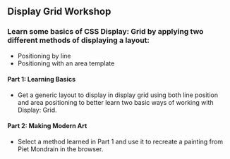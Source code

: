 ## Display Grid Workshop

### Learn some basics of CSS Display: Grid by applying two different methods of displaying a layout:

- Positioning by line
- Positioning with an area template

#### Part 1: Learning Basics

- Get a generic layout to display in display grid using both line position and area positioning to better learn two basic ways of working with Display: Grid.

#### Part 2: Making Modern Art

- Select a method learned in Part 1 and use it to recreate a painting from Piet Mondrain in the browser.
